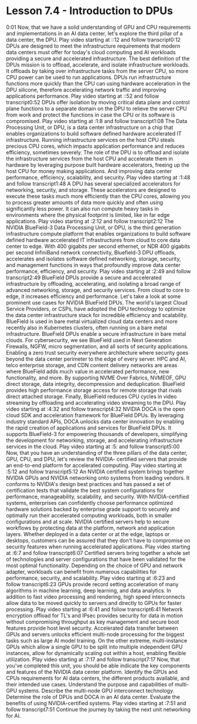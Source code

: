 # Lesson 7.4 - Introduction to DPUs

0:01
Now, that we have a solid understanding of GPU and CPU requirements and implementations in an AI data center, let's explore the third pillar of a data center, the DPU.
Play video starting at ::12 and follow transcript0:12
DPUs are designed to meet the infrastructure requirements that modern data centers must offer for today's cloud computing and AI workloads providing a secure and accelerated infrastructure. The best definition of the DPUs mission is to offload, accelerate, and isolate infrastructure workloads. It offloads by taking over infrastructure tasks from the server CPU, so more CPU power can be used to run applications. DPUs run infrastructure functions more quickly than the CPU can using hardware acceleration in the DPU silicone, therefore accelerating network traffic and improving applications performance.
Play video starting at ::52 and follow transcript0:52
DPUs offer isolation by moving critical data plane and control plane functions to a separate domain on the DPU to relieve the server CPU from work and protect the functions in case the CPU or its software is compromised.
Play video starting at :1:8 and follow transcript1:08
The Data Processing Unit, or DPU, is a data center infrastructure on a chip that enables organizations to build software defined hardware accelerated IT infrastructure. Running infrastructure services on the host CPU steals precious CPU cores, which impacts application performance and reduces efficiency, sometimes severely. The role of the DPU is to offload and isolate the infrastructure services from the host CPU and accelerate them in hardware by leveraging purpose built hardware accelerators, freeing up the host CPU for money making applications. And improving data center performance, efficiency, scalability, and security.
Play video starting at :1:48 and follow transcript1:48
A DPU has several specialized accelerators for networking, security, and storage. These accelerators are designed to execute these tasks much more efficiently than the CPU cores, allowing you to process greater amounts of data more quickly and often using significantly less power. It can also run compute heavy tasks in environments where the physical footprint is limited, like in far edge applications.
Play video starting at :2:12 and follow transcript2:12
The NVIDIA BlueField-3 Data Processing Unit, or DPU, is the third generation infrastructure compute platform that enables organizations to build software defined hardware accelerated IT infrastructures from cloud to core data center to edge. With 400 gigabits per second ethernet, or NDR 400 gigabits per second InfiniBand network connectivity, Bluefield-3 DPU offloads, accelerates and isolates software defined networking, storage, security, and management functions in ways that profoundly improve data center performance, efficiency, and security.
Play video starting at :2:49 and follow transcript2:49
BlueField DPUs provide a secure and accelerated infrastructure by offloading, accelerating, and isolating a broad range of advanced networking, storage, and security services. From cloud to core to edge, it increases efficiency and performance. Let's take a look at some prominent use cases for NVIDIA BlueField DPUs. The world's largest Cloud Service Providers, or CSPs, have adopted the DPU technology to optimize the data center infrastructure stack for incredible efficiency and scalability. BlueField is used in bare metal virtualized cloud data centers and more recently also in Kubernetes clusters, often running on a bare metal infrastructure. BlueField DPUs enable a secure infrastructure in bare metal clouds. For cybersecurity, we see BlueField used in Next Generation Firewalls, NGFW, micro segmentation, and all sorts of security applications. Enabling a zero trust security everywhere architecture where security goes beyond the data center perimeter to the edge of every server. HPC and AI, telco enterprise storage, and CDN content delivery networks are areas where BlueField adds much value in accelerated performance, new functionality, and more. By supporting NVME Over Fabrics, NVMEOF, GPU direct storage, data integrity, decompression and deduplication. BlueField provides high performance storage access for remote storage that rivals direct attached storage. Finally, BlueField reduces CPU cycles in video streaming by offloading and accelerating video streaming to the DPU.
Play video starting at :4:32 and follow transcript4:32
NVIDIA DOCA is the open cloud SDK and acceleration framework for BlueField DPUs. By leveraging industry standard APIs, DOCA unlocks data center innovation by enabling the rapid creation of applications and services for BlueField DPUs. It supports BlueField-3 for empowering thousands of developers, simplifying the development for networking, storage, and accelerating infrastructure services in the cloud.
Play video starting at :5: and follow transcript5:00
Now, that you have an understanding of the three pillars of the data center, GPU, CPU, and DPU, let's review the NVIDIA- certified servers that provide an end-to-end platform for accelerated computing.
Play video starting at :5:12 and follow transcript5:12
An NVIDIA certified system brings together NVIDIA GPUs and NVIDIA networking onto systems from leading vendors. It conforms to NVIDIA's design best practices and has passed a set of certification tests that validate the best system configurations for performance, manageability, scalability, and security. With NVIDIA-certified systems, enterprises can confidently choose performance optimized hardware solutions backed by enterprise grade support to securely and optimally run their accelerated computing workloads, both in smaller configurations and at scale. NVIDIA certified servers help to secure workflows by protecting data at the platform, network and application layers. Whether deployed in a data center or at the edge, laptops or desktops, customers can be assured that they don't have to compromise on security features when running accelerated applications.
Play video starting at :6:7 and follow transcript6:07
Certified servers bring together a whole set of technologies and server configurations that have been validated for the most optimal functionality. Depending on the choice of GPU and network adapter, workloads can benefit from numerous capabilities for performance, security, and scalability.
Play video starting at :6:23 and follow transcript6:23
GPUs provide record setting acceleration of many algorithms in machine learning, deep learning, and data analytics. In addition to fast video processing and rendering, high speed interconnects allow data to be moved quickly to servers and directly to GPUs for faster processing.
Play video starting at :6:41 and follow transcript6:41
Network encryption offload for TL's and IPsec provides security for data in motion without compromising throughput as key management and secure boot features provide host level security. Accelerated data transfer between GPUs and servers unlocks efficient multi-node processing for the biggest tasks such as large AI model training. On the other extreme, multi-instance GPUs which allow a single GPU to be split into multiple independent GPU instances, allow for dynamically scaling out within a host, enabling flexible utilization.
Play video starting at :7:17 and follow transcript7:17
Now, that you've completed this unit, you should be able indicate the key components and features of the NVIDIA data center platform. Identify the GPUs and CPUs requirements for AI data centers, the different products available, and their intended use cases. Understand the purpose and capabilities of multi-GPU systems. Describe the multi-node GPU interconnect technology. Determine the role of DPUs and DOCA in an AI data center. Evaluate the benefits of using NVIDIA-certified systems.
Play video starting at :7:51 and follow transcript7:51
Continue the journey by taking the next unit networking for AI.